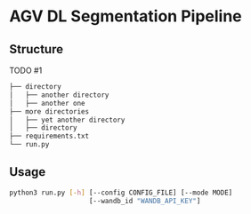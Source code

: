 # AGV DL Segmentation Pipeline

## Structure
TODO #1

```bash
├── directory 
│   ├── another directory    
│   ├── another one
├── more directories
│   ├── yet another directory
│   ├── directory
├── requirements.txt    
└── run.py              
```


## Usage

```bash
python3 run.py [-h] [--config CONFIG_FILE] [--mode MODE]
                    [--wandb_id "WANDB_API_KEY"]
```
